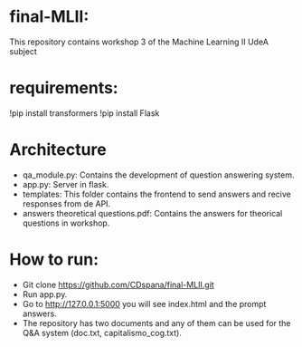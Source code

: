 # final-MLII:

This repository contains workshop 3 of the Machine Learning II UdeA subject


# requirements:

!pip install transformers
!pip install Flask

# Architecture
- qa_module.py: Contains the development of question answering system.
- app.py: Server in flask.
- templates: This folder contains the frontend to send answers and recive responses from de API.
- answers theoretical questions.pdf: Contains the answers for theorical questions in workshop.

# How to run:

- Git clone https://github.com/CDspana/final-MLII.git
- Run app.py.
- Go to http://127.0.0.1:5000 you will see index.html and the prompt answers.
- The repository has two documents and any of them can be used for the Q&A system (doc.txt, capitalismo_cog.txt).

